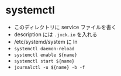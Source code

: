 # systemctl

- このディレクトリに service ファイルを書く
- description には `.jxck.io` を入れる
- /etc/systemd/system に ln
- `systemctl daemon-reload`
- `systemctl enable ${name}`
- `systemctl start ${name}`
- `journalctl -u ${name} -b -f`
